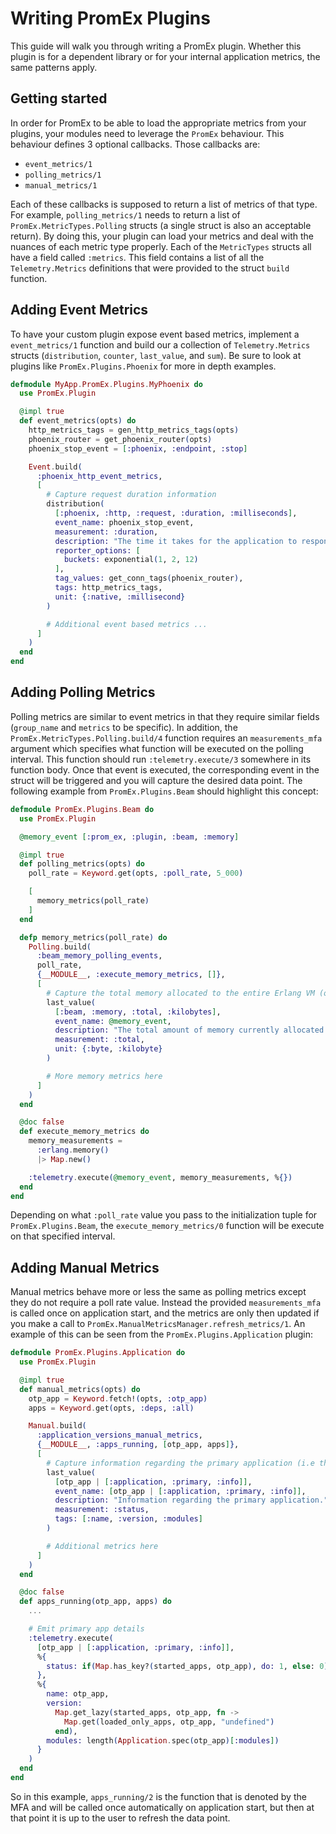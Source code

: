 # Writing PromEx Plugins

This guide will walk you through writing a PromEx plugin. Whether this plugin is for a dependent library or for your
internal application metrics, the same patterns apply.

## Getting started

In order for PromEx to be able to load the appropriate metrics from your plugins, your modules need to leverage the
`PromEx` behaviour. This behaviour defines 3 optional callbacks. Those callbacks are:

- `event_metrics/1`
- `polling_metrics/1`
- `manual_metrics/1`

Each of these callbacks is supposed to return a list of metrics of that type. For example, `polling_metrics/1` needs to
return a list of `PromEx.MetricTypes.Polling` structs (a single struct is also an acceptable return). By doing this, your
plugin can load your metrics and deal with the nuances of each metric type properly. Each of the `MetricTypes` structs
all have a field called `:metrics`. This field contains a list of all the `Telemetry.Metrics` definitions that were
provided to the struct `build` function.

## Adding Event Metrics

To have your custom plugin expose event based metrics, implement a `event_metrics/1` function and build our a collection
of `Telemetry.Metrics` structs (`distribution`, `counter`, `last_value`, and `sum`). Be sure to look at plugins like
`PromEx.Plugins.Phoenix` for more in depth examples.

```elixir
defmodule MyApp.PromEx.Plugins.MyPhoenix do
  use PromEx.Plugin

  @impl true
  def event_metrics(opts) do
    http_metrics_tags = gen_http_metrics_tags(opts)
    phoenix_router = get_phoenix_router(opts)
    phoenix_stop_event = [:phoenix, :endpoint, :stop]

    Event.build(
      :phoenix_http_event_metrics,
      [
        # Capture request duration information
        distribution(
          [:phoenix, :http, :request, :duration, :milliseconds],
          event_name: phoenix_stop_event,
          measurement: :duration,
          description: "The time it takes for the application to respond to HTTP requests.",
          reporter_options: [
            buckets: exponential(1, 2, 12)
          ],
          tag_values: get_conn_tags(phoenix_router),
          tags: http_metrics_tags,
          unit: {:native, :millisecond}
        )

        # Additional event based metrics ...
      ]
    )
  end
end
```

## Adding Polling Metrics

Polling metrics are similar to event metrics in that they require similar fields (`group_name` and `metrics` to be
specific). In addition, the `PromEx.MetricTypes.Polling.build/4` function requires an `measurements_mfa` argument which
specifies what function will be executed on the polling interval. This function should run `:telemetry.execute/3`
somewhere in its function body. Once that event is executed, the corresponding event in the struct will be triggered and
you will capture the desired data point. The following example from `PromEx.Plugins.Beam` should highlight this concept:

```elixir
defmodule PromEx.Plugins.Beam do
  use PromEx.Plugin

  @memory_event [:prom_ex, :plugin, :beam, :memory]

  @impl true
  def polling_metrics(opts) do
    poll_rate = Keyword.get(opts, :poll_rate, 5_000)

    [
      memory_metrics(poll_rate)
    ]
  end

  defp memory_metrics(poll_rate) do
    Polling.build(
      :beam_memory_polling_events,
      poll_rate,
      {__MODULE__, :execute_memory_metrics, []},
      [
        # Capture the total memory allocated to the entire Erlang VM (or BEAM for short)
        last_value(
          [:beam, :memory, :total, :kilobytes],
          event_name: @memory_event,
          description: "The total amount of memory currently allocated.",
          measurement: :total,
          unit: {:byte, :kilobyte}
        )

        # More memory metrics here
      ]
    )
  end

  @doc false
  def execute_memory_metrics do
    memory_measurements =
      :erlang.memory()
      |> Map.new()

    :telemetry.execute(@memory_event, memory_measurements, %{})
  end
end
```

Depending on what `:poll_rate` value you pass to the initialization tuple for `PromEx.Plugins.Beam`, the
`execute_memory_metrics/0` function will be execute on that specified interval.

## Adding Manual Metrics

Manual metrics behave more or less the same as polling metrics except they do not require a poll rate value. Instead the
provided `measurements_mfa` is called once on application start, and the metrics are only then updated if you make a
call to `PromEx.ManualMetricsManager.refresh_metrics/1`. An example of this can be seen from the
`PromEx.Plugins.Application` plugin:

```elixir
defmodule PromEx.Plugins.Application do
  use PromEx.Plugin

  @impl true
  def manual_metrics(opts) do
    otp_app = Keyword.fetch!(opts, :otp_app)
    apps = Keyword.get(opts, :deps, :all)

    Manual.build(
      :application_versions_manual_metrics,
      {__MODULE__, :apps_running, [otp_app, apps]},
      [
        # Capture information regarding the primary application (i.e the user's application)
        last_value(
          [otp_app | [:application, :primary, :info]],
          event_name: [otp_app | [:application, :primary, :info]],
          description: "Information regarding the primary application.",
          measurement: :status,
          tags: [:name, :version, :modules]
        )

        # Additional metrics here
      ]
    )
  end

  @doc false
  def apps_running(otp_app, apps) do
    ...

    # Emit primary app details
    :telemetry.execute(
      [otp_app | [:application, :primary, :info]],
      %{
        status: if(Map.has_key?(started_apps, otp_app), do: 1, else: 0)
      },
      %{
        name: otp_app,
        version:
          Map.get_lazy(started_apps, otp_app, fn ->
            Map.get(loaded_only_apps, otp_app, "undefined")
          end),
        modules: length(Application.spec(otp_app)[:modules])
      }
    )
  end
end
```

So in this example, `apps_running/2` is the function that is denoted by the MFA and will be called once automatically on
application start, but then at that point it is up to the user to refresh the data point.
